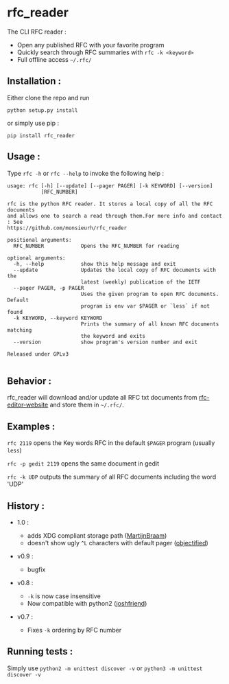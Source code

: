# rfc_reader
The CLI RFC reader :
- Open any published RFC with your favorite program
- Quickly search through RFC summaries with `rfc -k <keyword>`
- Full offline access `~/.rfc/`

## Installation :
Either clone the repo and run 
```shell
python setup.py install
```
or simply use pip :
```shell
pip install rfc_reader
```

## Usage : 
Type `rfc -h` or `rfc --help` to invoke the following help :

```shell
usage: rfc [-h] [--update] [--pager PAGER] [-k KEYWORD] [--version]
           [RFC_NUMBER]

rfc is the python RFC reader. It stores a local copy of all the RFC documents
and allows one to search a read through them.For more info and contact : See
https://github.com/monsieurh/rfc_reader

positional arguments:
  RFC_NUMBER            Opens the RFC_NUMBER for reading

optional arguments:
  -h, --help            show this help message and exit
  --update              Updates the local copy of RFC documents with the
                        latest (weekly) publication of the IETF
  --pager PAGER, -p PAGER
                        Uses the given program to open RFC documents. Default
                        program is env var $PAGER or `less` if not found
  -k KEYWORD, --keyword KEYWORD
                        Prints the summary of all known RFC documents matching
                        the keyword and exits
  --version             show program's version number and exit

Released under GPLv3


```

## Behavior :
rfc_reader will download and/or update all RFC txt documents from [rfc-editor-website](https://www.rfc-editor.org/) and store them in `~/.rfc/`. 

## Examples :
`rfc 2119` opens the Key words RFC in the default `$PAGER` program (usually `less`)

`rfc -p gedit 2119` opens the same document in gedit

`rfc -k UDP` outputs the summary of all RFC documents including the word 'UDP'

## History :
- 1.0 :
    - adds XDG compliant storage path ([MartijnBraam](https://github.com/MartijnBraam))
    - doesn't show ugly `^L` characters with default pager ([objectified](https://github.com/objectified))
- v0.9 :
    - bugfix
- v0.8 :
    - `-k` is now case insensitive
    - Now compatible with python2 ([joshfriend](https://github.com/joshfriend))

- v0.7 :
    - Fixes `-k` ordering by RFC number

## Running tests :
Simply use `python2 -m unittest discover -v` or `python3 -m unittest discover -v`
